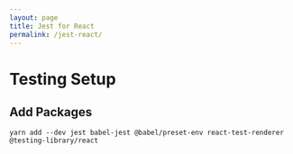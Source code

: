 ```yaml
---
layout: page
title: Jest for React
permalink: /jest-react/
---
```


# Testing Setup

## Add Packages

`yarn add --dev jest babel-jest @babel/preset-env react-test-renderer @testing-library/react`
